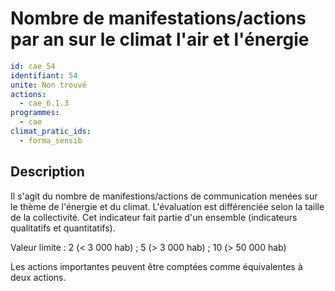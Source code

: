 # Nombre de manifestations/actions par an sur le climat l'air et l'énergie
```yaml
id: cae_54
identifiant: 54
unite: Non trouvé
actions:
  - cae_6.1.3
programmes:
  - cae
climat_pratic_ids:
  - forma_sensib
```
## Description
Il s'agit du nombre de manifestions/actions de communication menées sur le thème de l'énergie et du climat. L'évaluation est différenciée selon la taille de la collectivité. Cet indicateur fait partie d'un ensemble (indicateurs qualitatifs et quantitatifs).

Valeur limite : 2 (< 3 000 hab) ; 5 (> 3 000 hab) ; 10 (> 50 000 hab)

Les actions importantes peuvent être comptées comme équivalentes à deux actions.




